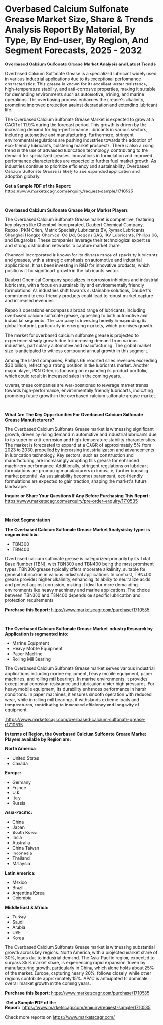 <p><h1>Overbased Calcium Sulfonate Grease Market Size, Share & Trends Analysis Report By Material, By Type, By End-user, By Region, And Segment Forecasts, 2025 - 2032</h1></p><p><strong>Overbased Calcium Sulfonate Grease Market Analysis and Latest Trends</strong></p>
<p><p>Overbased Calcium Sulfonate Grease is a specialized lubricant widely used in various industrial applications due to its exceptional performance characteristics. This grease is known for its excellent water resistance, high-temperature stability, and anti-corrosive properties, making it suitable for demanding environments such as automotive, mining, and marine operations. The overbasing process enhances the grease's alkalinity, promoting improved protection against degradation and extending lubricant life.</p><p>The Overbased Calcium Sulfonate Grease Market is expected to grow at a CAGR of 11.9% during the forecast period. This growth is driven by the increasing demand for high-performance lubricants in various sectors, including automotive and manufacturing. Furthermore, stringent environmental regulations are pushing industries towards the adoption of eco-friendly lubricants, bolstering market prospects. There is also a rising trend in the use of advanced lubrication technology, contributing to the demand for specialized greases. Innovations in formulation and improved performance characteristics are expected to further fuel market growth. As industries continue to prioritize efficiency and sustainability, Overbased Calcium Sulfonate Grease is likely to see expanded application and adoption globally.</p></p>
<p><strong>Get a Sample PDF of the Report:&nbsp;</strong> <a href="https://www.marketscagr.com/enquiry/request-sample/1710535?utm_campaign=1789&utm_medium=2&utm_source=Github&utm_content=ia&utm_term=10012025&utm_id=overbased-calcium-sulfonate-grease">https://www.marketscagr.com/enquiry/request-sample/1710535</a></p>
<p>&nbsp;</p>
<p><strong>Overbased Calcium Sulfonate Grease Major Market Players</strong></p>
<p><p>The Overbased Calcium Sulfonate Grease market is competitive, featuring key players like Chemtool Incorporated, Daubert Chemical Company, Repsol, PKN Orlen, Matrix Specialty Lubricants BV, Rymax Lubricants, Shanghai Hongze Chemical Co Ltd, Seqens SAS, IKV Lubricants, Phillips 66, and Brugarolas. These companies leverage their technological expertise and strong distribution networks to capture market share.</p><p>Chemtool Incorporated is known for its diverse range of specialty lubricants and greases, with a strategic emphasis on automotive and industrial applications. It has been investing in R&D for innovative products, which positions it for significant growth in the lubricants sector.</p><p>Daubert Chemical Company specializes in corrosion inhibitors and industrial lubricants, with a focus on sustainability and environmentally friendly formulations. As industries shift towards sustainable solutions, Daubert's commitment to eco-friendly products could lead to robust market capture and increased revenues.</p><p>Repsol’s operations encompass a broad range of lubricants, including overbased calcium sulfonate grease, appealing to both automotive and industrial segments. The company is investing heavily in expanding its global footprint, particularly in emerging markets, which promises growth.</p><p>The market for overbased calcium sulfonate grease is projected to experience steady growth due to increasing demand from various industries, particularly automotive and manufacturing. The global market size is anticipated to witness compound annual growth in this segment.</p><p>Among the listed companies, Phillips 66 reported sales revenues exceeding $30 billion, reflecting a strong position in the lubricants market. Another major player, PKN Orlen, is focusing on expanding its product portfolio, which could result in increased sales in the coming years.</p><p>Overall, these companies are well-positioned to leverage market trends towards high-performance, environmentally friendly lubricants, indicating promising future growth in the overbased calcium sulfonate grease market.</p></p>
<p>&nbsp;</p>
<p><strong>What Are The Key Opportunities For Overbased Calcium Sulfonate Grease Manufacturers?</strong></p>
<p><p>The Overbased Calcium Sulfonate Grease market is witnessing significant growth, driven by rising demand in automotive and industrial lubricants due to its superior anti-corrosion and high-temperature stability characteristics. The market is forecasted to expand at a CAGR of approximately 5% from 2023 to 2030, propelled by increasing industrialization and advancements in lubrication technology. Key sectors, such as construction and manufacturing, are increasingly adopting this grease for enhanced machinery performance. Additionally, stringent regulations on lubricant formulations are prompting manufacturers to innovate, further boosting market potential. As sustainability becomes paramount, eco-friendly formulations are expected to gain traction, shaping the market's future landscape.</p></p>
<p><strong>Inquire or Share Your Questions If Any Before Purchasing This Report:</strong> <a href="https://www.marketscagr.com/enquiry/pre-order-enquiry/1710535?utm_campaign=1789&utm_medium=2&utm_source=Github&utm_content=ia&utm_term=10012025&utm_id=overbased-calcium-sulfonate-grease">https://www.marketscagr.com/enquiry/pre-order-enquiry/1710535</a></p>
<p>&nbsp;</p>
<p><strong>Market Segmentation</strong></p>
<p><strong>The Overbased Calcium Sulfonate Grease Market Analysis by types is segmented into:</strong></p>
<p><ul><li>TBN300</li><li>TBN400</li></ul></p>
<p><p>Overbased calcium sulfonate grease is categorized primarily by its Total Base Number (TBN), with TBN300 and TBN400 being the most prominent types. TBN300 grease typically offers moderate alkalinity, suitable for general lubrication in various industrial applications. In contrast, TBN400 grease provides higher alkalinity, enhancing its ability to neutralize acids and protect against corrosion, making it ideal for more demanding environments like heavy machinery and marine applications. The choice between TBN300 and TBN400 depends on specific lubrication and protection requirements.</p></p>
<p><strong>Purchase this Report:&nbsp;</strong><a href="https://www.marketscagr.com/purchase/1710535?utm_campaign=1789&utm_medium=2&utm_source=Github&utm_content=ia&utm_term=10012025&utm_id=overbased-calcium-sulfonate-grease">https://www.marketscagr.com/purchase/1710535</a></p>
<p>&nbsp;</p>
<p><strong>The Overbased Calcium Sulfonate Grease Market Industry Research by Application is segmented into:</strong></p>
<p><ul><li>Marine Equipment</li><li>Heavy Mobile Equipment</li><li>Paper Machine</li><li>Rolling Mill Bearing</li></ul></p>
<p><p>The Overbased Calcium Sulfonate Grease market serves various industrial applications including marine equipment, heavy mobile equipment, paper machines, and rolling mill bearings. In marine environments, it provides exceptional corrosion resistance and lubrication under high pressures. For heavy mobile equipment, its durability enhances performance in harsh conditions. In paper machines, it ensures smooth operation with reduced wear, while in rolling mill bearings, it withstands extreme loads and temperatures, contributing to increased efficiency and longevity of equipment.</p></p>
<p><a href="https://www.marketscagr.com/overbased-calcium-sulfonate-grease-r1710535?utm_campaign=1789&utm_medium=2&utm_source=Github&utm_content=ia&utm_term=10012025&utm_id=overbased-calcium-sulfonate-grease">&nbsp;https://www.marketscagr.com/overbased-calcium-sulfonate-grease-r1710535</a></p>
<p><strong>In terms of Region, the Overbased Calcium Sulfonate Grease Market Players available by Region are:</strong></p>
<p>
    <p> <strong> North America: </strong>
        <ul>
            <li>United States</li>
            <li>Canada</li>
        </ul>
        </p> 
    <p> <strong> Europe: </strong>
        <ul>
            <li>Germany</li>
            <li>France</li>
            <li>U.K.</li>
            <li>Italy</li>
            <li>Russia</li>
        </ul>
        </p> 
    <p> <strong> Asia-Pacific: </strong>
        <ul>
            <li>China</li>
            <li>Japan</li>
            <li>South Korea</li>
            <li>India</li>
            <li>Australia</li>
            <li>China Taiwan</li>
            <li>Indonesia</li>
            <li>Thailand</li>
            <li>Malaysia</li>
        </ul>
        </p> 
    <p> <strong> Latin America: </strong>
        <ul>
            <li>Mexico</li>
            <li>Brazil</li>
            <li>Argentina Korea</li>
            <li>Colombia</li>
        </ul>
        </p> 
    <p> <strong> Middle East & Africa: </strong>
        <ul>
            <li>Turkey</li>
            <li>Saudi</li>
            <li>Arabia</li>
            <li>UAE</li>
            <li>Korea</li>
        </ul>
    </p>
    </p>
<p><p>The Overbased Calcium Sulfonate Grease market is witnessing substantial growth across key regions. North America, with a projected market share of 30%, leads due to industrial demand. The Asia-Pacific region, expected to surpass 35% market share, is experiencing rapid expansion driven by manufacturing growth, particularly in China, which alone holds about 25% of the market. Europe, capturing nearly 20%, follows closely, while other regions contribute approximately 15%. APAC is anticipated to dominate overall market growth in the coming years.</p></p>
<p><strong>Purchase this Report: </strong><a href="https://www.marketscagr.com/purchase/1710535?utm_campaign=1789&utm_medium=2&utm_source=Github&utm_content=ia&utm_term=10012025&utm_id=overbased-calcium-sulfonate-grease">https://www.marketscagr.com/purchase/1710535</a></p>
<p>&nbsp;<strong>Get a Sample PDF of the Report:&nbsp;&nbsp;</strong><a href="https://www.marketscagr.com/enquiry/request-sample/1710535?utm_campaign=1789&utm_medium=2&utm_source=Github&utm_content=ia&utm_term=10012025&utm_id=overbased-calcium-sulfonate-grease">https://www.marketscagr.com/enquiry/request-sample/1710535</a></p>
<p><strong></strong></p>
<p>Check more reports on <a href="https://www.marketscagr.com/?utm_campaign=1789&utm_medium=2&utm_source=Github&utm_content=ia&utm_term=10012025&utm_id=overbased-calcium-sulfonate-grease">https://www.marketscagr.com/</a></p>
